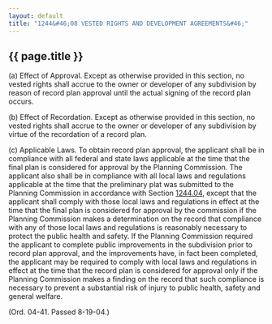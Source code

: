 ```yaml
---
layout: default 
title: "1244&#46;08 VESTED RIGHTS AND DEVELOPMENT AGREEMENTS&#46;"
---
```


{{ page.title }}
----------------

​(a) Effect of Approval. Except as otherwise provided in this section,
no vested rights shall accrue to the owner or developer of any
subdivision by reason of record plan approval until the actual signing
of the record plan occurs.

​(b) Effect of Recordation. Except as otherwise provided in this
section, no vested rights shall accrue to the owner or developer of any
subdivision by virtue of the recordation of a record plan.

​(c) Applicable Laws. To obtain record plan approval, the applicant
shall be in compliance with all federal and state laws applicable at the
time that the final plan is considered for approval by the Planning
Commission. The applicant also shall be in compliance with all local
laws and regulations applicable at the time that the preliminary plat
was submitted to the Planning Commission in accordance with Section
[1244.04](4a4745af.html), except that the applicant shall comply with
those local laws and regulations in effect at the time that the final
plan is considered for approval by the commission if the Planning
Commission makes a determination on the record that compliance with any
of those local laws and regulations is reasonably necessary to protect
the public health and safety. If the Planning Commission required the
applicant to complete public improvements in the subdivision prior to
record plan approval, and the improvements have, in fact been completed,
the applicant may be required to comply with local laws and regulations
in effect at the time that the record plan is considered for approval
only if the Planning Commission makes a finding on the record that such
compliance is necessary to prevent a substantial risk of injury to
public health, safety and general welfare.

(Ord. 04-41. Passed 8-19-04.)
